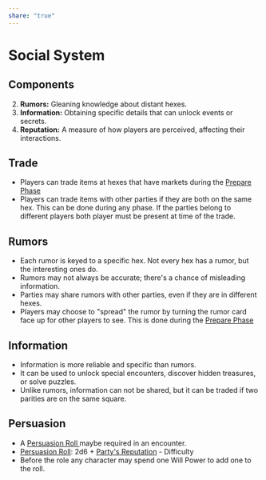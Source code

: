 ```yaml
---
share: "true"
---
```



# Social System
## Components

2. **Rumors:** Gleaning knowledge about distant hexes.
3. **Information:** Obtaining specific details that can unlock events or secrets.
4. **Reputation:** A measure of how players are perceived, affecting their interactions.


## Trade

 - Players can trade items at hexes that have markets during the [Prepare Phase](./Prepare%20Phase.md)
 -  Players can trade items with other parties if they are both on the same hex. This can be done during any phase. If the parties belong to different players both player must be present at time of the trade.

## Rumors

- Each rumor is keyed to a specific hex. Not every hex has a rumor, but the interesting ones do.
- Rumors may not always be accurate; there's a chance of misleading information.
- Parties may share rumors with other parties, even if they are in different hexes.
- Players may choose to "spread" the rumor by turning the rumor card face up for other players to see. This is done during the [Prepare Phase](./Prepare%20Phase.md)

## Information

- Information is more reliable and specific than rumors.
- It can be used to unlock special encounters, discover hidden treasures, or solve puzzles.
- Unlike rumors, information can not be shared, but it can be traded if two parities are on the same square.

## Persuasion

- A [Persuasion Roll ](Persuasion%20Roll.md)maybe required in an encounter.
- [Persuasion Roll](./Persuasion%20Roll.md): 2d6 + [Party's Reputation](./Party's%20Reputation.md) - Difficulty
- Before the role any character may spend one Will Power to add one to the roll.